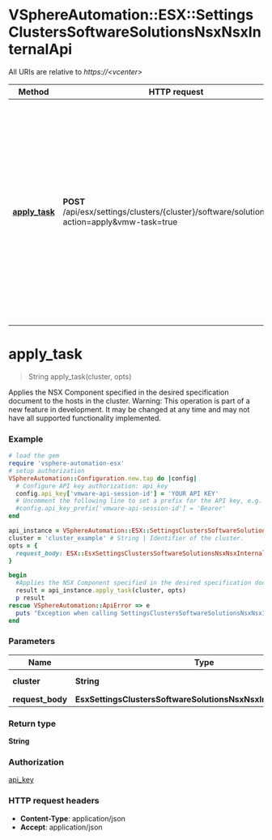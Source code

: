 # VSphereAutomation::ESX::SettingsClustersSoftwareSolutionsNsxNsxInternalApi

All URIs are relative to *https://&lt;vcenter&gt;*

Method | HTTP request | Description
------------- | ------------- | -------------
[**apply_task**](SettingsClustersSoftwareSolutionsNsxNsxInternalApi.md#apply_task) | **POST** /api/esx/settings/clusters/{cluster}/software/solutions/nsx?action&#x3D;apply&amp;vmw-task&#x3D;true | Applies the NSX Component specified in the desired specification document to the hosts in the cluster. Warning: This operation is part of a new feature in development. It may be changed at any time and may not have all supported functionality implemented.


# **apply_task**
> String apply_task(cluster, opts)

Applies the NSX Component specified in the desired specification document to the hosts in the cluster. Warning: This operation is part of a new feature in development. It may be changed at any time and may not have all supported functionality implemented.

### Example
```ruby
# load the gem
require 'vsphere-automation-esx'
# setup authorization
VSphereAutomation::Configuration.new.tap do |config|
  # Configure API key authorization: api_key
  config.api_key['vmware-api-session-id'] = 'YOUR API KEY'
  # Uncomment the following line to set a prefix for the API key, e.g. 'Bearer' (defaults to nil)
  #config.api_key_prefix['vmware-api-session-id'] = 'Bearer'
end

api_instance = VSphereAutomation::ESX::SettingsClustersSoftwareSolutionsNsxNsxInternalApi.new
cluster = 'cluster_example' # String | Identifier of the cluster.
opts = {
  request_body: ESX::EsxSettingsClustersSoftwareSolutionsNsxNsxInternalApplySpec.new # EsxSettingsClustersSoftwareSolutionsNsxNsxInternalApplySpec | 
}

begin
  #Applies the NSX Component specified in the desired specification document to the hosts in the cluster. Warning: This operation is part of a new feature in development. It may be changed at any time and may not have all supported functionality implemented.
  result = api_instance.apply_task(cluster, opts)
  p result
rescue VSphereAutomation::ApiError => e
  puts "Exception when calling SettingsClustersSoftwareSolutionsNsxNsxInternalApi->apply_task: #{e}"
end
```

### Parameters

Name | Type | Description  | Notes
------------- | ------------- | ------------- | -------------
 **cluster** | **String**| Identifier of the cluster. | 
 **request_body** | **EsxSettingsClustersSoftwareSolutionsNsxNsxInternalApplySpec**|  | [optional] 

### Return type

**String**

### Authorization

[api_key](../README.md#api_key)

### HTTP request headers

 - **Content-Type**: application/json
 - **Accept**: application/json



